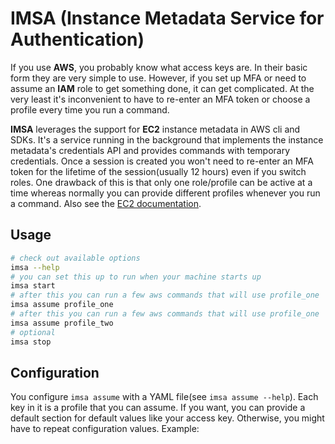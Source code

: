 IMSA (Instance Metadata Service for Authentication)
===================================================

If you use **AWS**, you probably know what access keys are. In their basic form
they are very simple to use. However, if you set up MFA or need to assume an
**IAM** role to get something done, it can get complicated. At the very least
it's inconvenient to have to re-enter an MFA token or choose a profile every
time you run a command.

**IMSA** leverages the support for **EC2** instance metadata in AWS cli and
SDKs.  It's a service running in the background that implements the instance
metadata's credentials API and provides commands with temporary credentials.
Once a session is created you won't need to re-enter an MFA token for the
lifetime of the session(usually 12 hours) even if you switch roles. One
drawback of this is that only one role/profile can be active at a time whereas
normally you can provide different profiles whenever you run a command. Also
see the [EC2 documentation](https://docs.aws.amazon.com/AWSEC2/latest/UserGuide/iam-roles-for-amazon-ec2.html#instance-metadata-security-credentials).

Usage
-----

```bash
# check out available options
imsa --help
# you can set this up to run when your machine starts up
imsa start
# after this you can run a few aws commands that will use profile_one
imsa assume profile_one
# after this you can run a few aws commands that will use profile_one
imsa assume profile_two
# optional
imsa stop
```

Configuration
-------------

You configure `imsa assume` with a YAML file(see `imsa assume --help`). Each
key in it is a profile that you can assume. If you want, you can provide a
default section for default values like your access key. Otherwise, you might
have to repeat configuration values. Example:

```yaml
```
